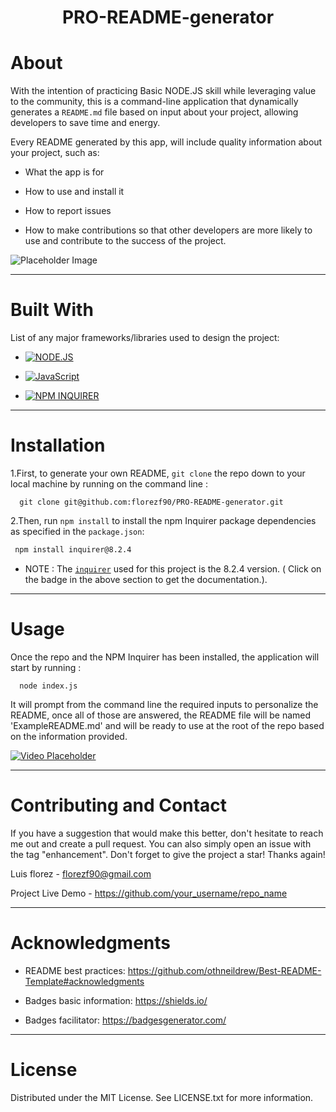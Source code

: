 <p><h1 align= "center">PRO-README-generator</h1></p>


  # About

With the intention of practicing Basic NODE.JS skill while leveraging value to the community, this is a command-line application that dynamically generates a `README.md` file based on input about your project, allowing developers to save time and energy.

Every README generated by this app, will include quality information about your project, such as:

* What the app is for

* How to use and install it

* How to report issues

* How to make contributions so that other developers are more likely to use and contribute to the success of the project.


![Placeholder Image](https://picsum.photos/600/300)

---------
# Built With 

 List of any major frameworks/libraries used to design the project: 


* [![NODE.JS](https://img.shields.io/badge/NODE.JS-green?style=flat&logo=node.js&logoColor=white&logoWidth=21&link=https://nodejs.org/en)](https://nodejs.org/en)

* [![JavaScript](https://img.shields.io/badge/JavaScript-white?style=flat&logo=JavaScript&logoColor=yellow&logoWidth=21&link=https://www.w3schools.com/js/)](https://www.w3schools.com/js/)

*  [![NPM INQUIRER](https://img.shields.io/badge/NPM%20INQUIRER-red?style=flat&logo=npm&logoColor=white&link=https://www.npmjs.com/package/inquirer)](https://www.npmjs.com/package/inquirer)

---------------------------------

# Installation

1.First, to generate your own README, `git clone` the repo down to your local machine by running on the command line :
 
      git clone git@github.com:florezf90/PRO-README-generator.git
 
   
2.Then, run `npm install` to install the npm Inquirer package dependencies as specified in the `package.json`:
   ```sh
    npm install inquirer@8.2.4
   ```


   * NOTE : The [`inquirer`](https://www.npmjs.com/package/inquirer) used for this project is the 8.2.4 version. ( Click on the badge in the above section to get the documentation.).

 -----------------------------
 # Usage

  Once the repo and the NPM Inquirer has been installed, the application will start by running :
  
      node index.js
   
  It  will prompt from the command line the required inputs to personalize the README, once all of those are answered, the README file will be named 'ExampleREADME.md' and will be ready to use at the root of the repo based on the information provided.

  [![Video Placeholder](https://res.cloudinary.com/practicaldev/image/fetch/s--7yVSltAE--/c_imagga_scale,f_auto,fl_progressive,h_420,q_auto,w_1000/https://user-images.githubusercontent.com/9840435/59461914-cbc18380-8e22-11e9-8567-87b43da950ac.png)](https://www.youtube.com/watch?v=your_video_id)

-------- 

# Contributing and Contact 

If you have a suggestion that would make this better, don't hesitate to reach me out and create a pull request. You can also simply open an issue with the tag "enhancement". Don't forget to give the project a star! Thanks again!

 Luis florez -  florezf90@gmail.com 

 Project Live Demo -  https://github.com/your_username/repo_name

----------------
# Acknowledgments

  * README best practices: https://github.com/othneildrew/Best-README-Template#acknowledgments 

  *  Badges basic information: https://shields.io/

  * Badges facilitator: https://badgesgenerator.com/

-----

 # License
 
Distributed under the MIT License. See LICENSE.txt for more information.











